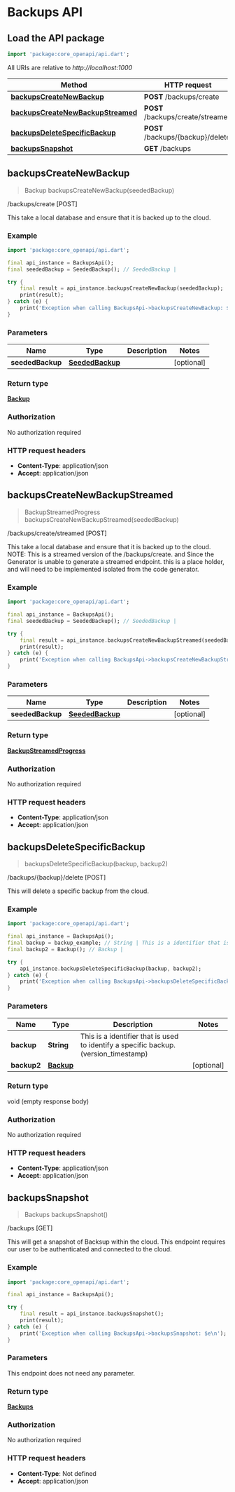 # Backups API

## Load the API package
```dart
import 'package:core_openapi/api.dart';
```

All URIs are relative to *http://localhost:1000*

Method | HTTP request | Description
------------- | ------------- | -------------
[**backupsCreateNewBackup**](BackupsApi#backupscreatenewbackup) | **POST** /backups/create | /backups/create [POST]
[**backupsCreateNewBackupStreamed**](BackupsApi#backupscreatenewbackupstreamed) | **POST** /backups/create/streamed | /backups/create/streamed [POST]
[**backupsDeleteSpecificBackup**](BackupsApi#backupsdeletespecificbackup) | **POST** /backups/\{backup\}/delete | /backups/\{backup\}/delete [POST]
[**backupsSnapshot**](BackupsApi#backupssnapshot) | **GET** /backups | /backups [GET]


## **backupsCreateNewBackup**
> Backup backupsCreateNewBackup(seededBackup)

/backups/create [POST]

This take a local database and ensure that it is backed up to the cloud.

### Example
```dart
import 'package:core_openapi/api.dart';

final api_instance = BackupsApi();
final seededBackup = SeededBackup(); // SeededBackup | 

try {
    final result = api_instance.backupsCreateNewBackup(seededBackup);
    print(result);
} catch (e) {
    print('Exception when calling BackupsApi->backupsCreateNewBackup: $e\n');
}
```

### Parameters

Name | Type | Description  | Notes
------------- | ------------- | ------------- | -------------
 **seededBackup** | [**SeededBackup**](SeededBackup)|  | [optional] 

### Return type

[**Backup**](Backup)

### Authorization

No authorization required

### HTTP request headers

 - **Content-Type**: application/json
 - **Accept**: application/json



## **backupsCreateNewBackupStreamed**
> BackupStreamedProgress backupsCreateNewBackupStreamed(seededBackup)

/backups/create/streamed [POST]

This take a local database and ensure that it is backed up to the cloud.  NOTE: This is a streamed version of the /backups/create. and Since the Generator is unable to generate a streamed endpoint. this is a place holder, and will need to be implemented isolated from the code generator.

### Example
```dart
import 'package:core_openapi/api.dart';

final api_instance = BackupsApi();
final seededBackup = SeededBackup(); // SeededBackup | 

try {
    final result = api_instance.backupsCreateNewBackupStreamed(seededBackup);
    print(result);
} catch (e) {
    print('Exception when calling BackupsApi->backupsCreateNewBackupStreamed: $e\n');
}
```

### Parameters

Name | Type | Description  | Notes
------------- | ------------- | ------------- | -------------
 **seededBackup** | [**SeededBackup**](SeededBackup)|  | [optional] 

### Return type

[**BackupStreamedProgress**](BackupStreamedProgress)

### Authorization

No authorization required

### HTTP request headers

 - **Content-Type**: application/json
 - **Accept**: application/json



## **backupsDeleteSpecificBackup**
> backupsDeleteSpecificBackup(backup, backup2)

/backups/\{backup\}/delete [POST]

This will delete a specific backup from the cloud.

### Example
```dart
import 'package:core_openapi/api.dart';

final api_instance = BackupsApi();
final backup = backup_example; // String | This is a identifier that is used to identify a specific backup.(version_timestamp)
final backup2 = Backup(); // Backup | 

try {
    api_instance.backupsDeleteSpecificBackup(backup, backup2);
} catch (e) {
    print('Exception when calling BackupsApi->backupsDeleteSpecificBackup: $e\n');
}
```

### Parameters

Name | Type | Description  | Notes
------------- | ------------- | ------------- | -------------
 **backup** | **String**| This is a identifier that is used to identify a specific backup.(version_timestamp) | 
 **backup2** | [**Backup**](Backup)|  | [optional] 

### Return type

void (empty response body)

### Authorization

No authorization required

### HTTP request headers

 - **Content-Type**: application/json
 - **Accept**: application/json



## **backupsSnapshot**
> Backups backupsSnapshot()

/backups [GET]

This will get a snapshot of Backsup within the cloud.  This endpoint requires our user to be authenticated and connected to the cloud.

### Example
```dart
import 'package:core_openapi/api.dart';

final api_instance = BackupsApi();

try {
    final result = api_instance.backupsSnapshot();
    print(result);
} catch (e) {
    print('Exception when calling BackupsApi->backupsSnapshot: $e\n');
}
```

### Parameters
This endpoint does not need any parameter.

### Return type

[**Backups**](Backups)

### Authorization

No authorization required

### HTTP request headers

 - **Content-Type**: Not defined
 - **Accept**: application/json



